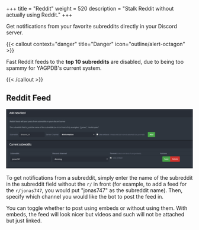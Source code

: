 +++
title = "Reddit"
weight = 520
description = "Stalk Reddit without actually using Reddit."
+++

Get notifications from your favorite subreddits directly in your Discord server.

<!--more-->

{{< callout context="danger" title="Danger" icon="outline/alert-octagon" >}}

Fast Reddit feeds to the **top 10 subreddits** are disabled, due to being too spammy for YAGPDB's current system.

{{< /callout >}}

## Reddit Feed

![Small showcase of the Reddit feeds interface.](./reddit.png)

To get notifications from a subreddit, simply enter the name of the subreddit in the subreddit field without the `r/` in
front (for example, to add a feed for the `r/jonas747`, you would put "jonas747" as the subreddit name). Then, specify
which channel you would like the bot to post the feed in.

You can toggle whether to post using embeds or without using them. With embeds, the feed will look nicer but videos and
such will not be attached but just linked.

